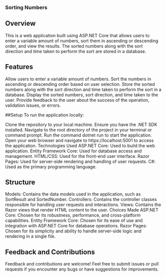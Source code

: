 ### Sorting Numbers

## Overview
This is a web application built using ASP.NET Core that allows users to enter a variable amount of numbers, sort them in ascending or descending order, and view the results. The sorted numbers along with the sort direction and time taken to perform the sort are stored in a database.

## Features
Allow users to enter a variable amount of numbers.
Sort the numbers in ascending or descending order based on user selection.
Store the sorted numbers along with the sort direction and time taken to perform the sort in a database.
Display the sorted numbers, sort direction, and time taken to the user.
Provide feedback to the user about the success of the operation, validation issues, or errors.

##Setup
To run the application locally:

Clone the repository to your local machine.
Ensure you have the .NET SDK installed.
Navigate to the root directory of the project in your terminal or command prompt.
Run the command dotnet run to start the application.
Open your web browser and navigate to https://localhost:5001 to access the application.
Technologies Used
ASP.NET Core: Used to build the web application.
Entity Framework Core: Used for database access and management.
HTML/CSS: Used for the front-end user interface.
Razor Pages: Used for server-side rendering and handling of user requests.
C#: Used as the primary programming language.

## Structure
Models: Contains the data models used in the application, such as SortResult and SortedNumber.
Controllers: Contains the controller classes responsible for handling user requests and interactions.
Views: Contains the Razor views that render HTML content to the user.
Choices Made
ASP.NET Core: Chosen for its robustness, performance, and cross-platform capabilities.
Entity Framework Core: Chosen for its ease of use and integration with ASP.NET Core for database operations.
Razor Pages: Chosen for its simplicity and ability to handle server-side logic and rendering in a single file.

## Feedback and Contributions
Feedback and contributions are welcome! Feel free to submit issues or pull requests if you encounter any bugs or have suggestions for improvements.
